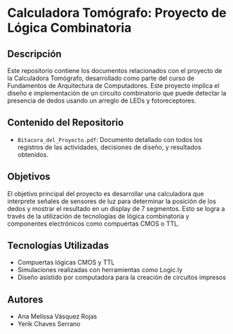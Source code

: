 # Calculadora Tomógrafo: Proyecto de Lógica Combinatoria

## Descripción

Este repositorio contiene los documentos relacionados con el proyecto de la Calculadora Tomógrafo, desarrollado como parte del curso de Fundamentos de Arquitectura de Computadores. Este proyecto implica el diseño e implementación de un circuito combinatorio que puede detectar la presencia de dedos usando un arreglo de LEDs y fotoreceptores.

## Contenido del Repositorio

- `Bitacora_del_Proyecto.pdf`: Documento detallado con todos los registros de las actividades, decisiones de diseño, y resultados obtenidos.
## Objetivos

El objetivo principal del proyecto es desarrollar una calculadora que interprete señales de sensores de luz para determinar la posición de los dedos y mostrar el resultado en un display de 7 segmentos. Esto se logra a través de la utilización de tecnologías de lógica combinatoria y componentes electrónicos como compuertas CMOS o TTL.

## Tecnologías Utilizadas

- Compuertas lógicas CMOS y TTL
- Simulaciones realizadas con herramientas como Logic.ly
- Diseño asistido por computadora para la creación de circuitos impresos

## Autores

- Ana Melissa Vásquez Rojas
- Yerik Chaves Serrano

